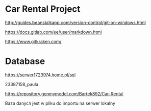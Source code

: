 # Car Rental Project

http://guides.beanstalkapp.com/version-control/git-on-windows.html

https://docs.gitlab.com/ee/user/markdown.html

https://www.gitkraken.com/

# Database

https://serwer1723974.home.pl/sql

23387158_paula

https://repository.genmymodel.com/Bartek892/Car-Rental

Baza danych jest w pliku do importu na serwer lokalny
